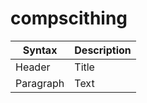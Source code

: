 # compscithing
| Syntax      | Description |
| ----------- | ----------- |
| Header      | Title       |
| Paragraph   | Text        |
